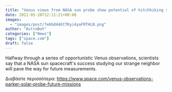 ```yaml
---
title: "Venus views from NASA sun probe show potential of hitchhiking science instruments"
date: 2021-05-20T12:11:21+00:00
images:
  - "images/post/7e6bd44GtTKyi4yaFRTHLN.png"
author: "AstroBot"
categories: ["News"]
tags: ["space.com"]
draft: false
---
```


Halfway through a series of opportunistic Venus observations, scientists say that a NASA sun spacecraft's success studying our strange neighbor will pave the way for future measurements. 

Διαβάστε περισσότερα: https://www.space.com/venus-observations-parker-solar-probe-future-missions

